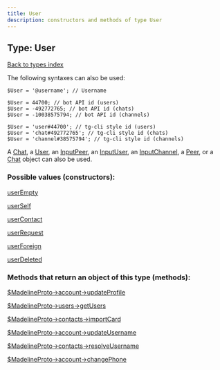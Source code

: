 ```yaml
---
title: User
description: constructors and methods of type User
---
```

## Type: User  
[Back to types index](index.md)



The following syntaxes can also be used:

```
$User = '@username'; // Username

$User = 44700; // bot API id (users)
$User = -492772765; // bot API id (chats)
$User = -10038575794; // bot API id (channels)

$User = 'user#44700'; // tg-cli style id (users)
$User = 'chat#492772765'; // tg-cli style id (chats)
$User = 'channel#38575794'; // tg-cli style id (channels)
```

A [Chat](Chat.md), a [User](User.md), an [InputPeer](InputPeer.md), an [InputUser](InputUser.md), an [InputChannel](InputChannel.md), a [Peer](Peer.md), or a [Chat](Chat.md) object can also be used.


### Possible values (constructors):

[userEmpty](../constructors/userEmpty.md)  

[userSelf](../constructors/userSelf.md)  

[userContact](../constructors/userContact.md)  

[userRequest](../constructors/userRequest.md)  

[userForeign](../constructors/userForeign.md)  

[userDeleted](../constructors/userDeleted.md)  



### Methods that return an object of this type (methods):

[$MadelineProto->account->updateProfile](../methods/account_updateProfile.md)  

[$MadelineProto->users->getUsers](../methods/users_getUsers.md)  

[$MadelineProto->contacts->importCard](../methods/contacts_importCard.md)  

[$MadelineProto->account->updateUsername](../methods/account_updateUsername.md)  

[$MadelineProto->contacts->resolveUsername](../methods/contacts_resolveUsername.md)  

[$MadelineProto->account->changePhone](../methods/account_changePhone.md)  




